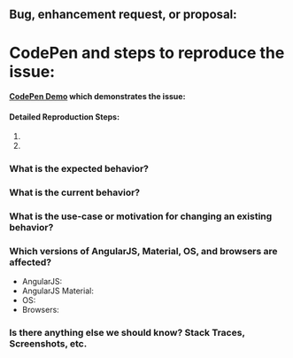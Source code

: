 <!-- 
Filling out this template is required! Do not delete it when submitting your issue! Without this information, your issue may be auto-closed. 

Please submit AngularJS Material questions to the [AngularJS Material Forum](https://groups.google.com/forum/#!forum/ngmaterial) instead of submitting an issue.

----------------------------------------------------------
This repo is for AngularJS Material, not Angular Material.
----------------------------------------------------------

Please submit Angular Material questions [here](https://groups.google.com/forum/#!forum/angular-material2) and issues [here](https://github.com/angular/material2/issues).
-->
## Bug, enhancement request, or proposal:

<!-- Please note that we are not accepting major feature requests, i.e. requests for new components, at this time. -->

# CodePen and steps to reproduce the issue:
#### [CodePen Demo](http://codepen.io/team/AngularMaterial/pen/bEGJdd) which demonstrates the issue: 


#### Detailed Reproduction Steps: 
1. 
1. 

### What is the expected behavior?


### What is the current behavior?


### What is the use-case or motivation for changing an existing behavior?


### Which versions of AngularJS, Material, OS, and browsers are affected?

- AngularJS: 
- AngularJS Material: 
- OS: 
- Browsers: 
 
### Is there anything else we should know? Stack Traces, Screenshots, etc.


<!-- Please double check that you have provided the required reproduction steps and a Demo via CodePen, Plunker, or GitHub repo. -->
